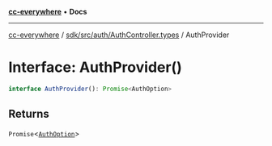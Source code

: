 [**cc-everywhere**](../../../../../index.md) • **Docs**

***

[cc-everywhere](../../../../../index.md) / [sdk/src/auth/AuthController.types](../index.md) / AuthProvider

# Interface: AuthProvider()

```ts
interface AuthProvider(): Promise<AuthOption>
```

## Returns

`Promise`\<[`AuthOption`](../../../../../shared/src/types/Authentication.types/type-aliases/AuthOption.md)\>

